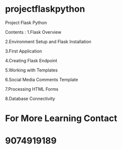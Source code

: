# projectflaskpython
Project Flask Python


Contents :
1.Flask Overview

2.Environment Setup and Flask Installation

3.First Application

4.Creating Flask Endpoint

5.Working with Templates

6.Social Media Comments Template

7.Processing HTML Forms

8.Database Connectivity

# For More Learning Contact
# 9074919189
